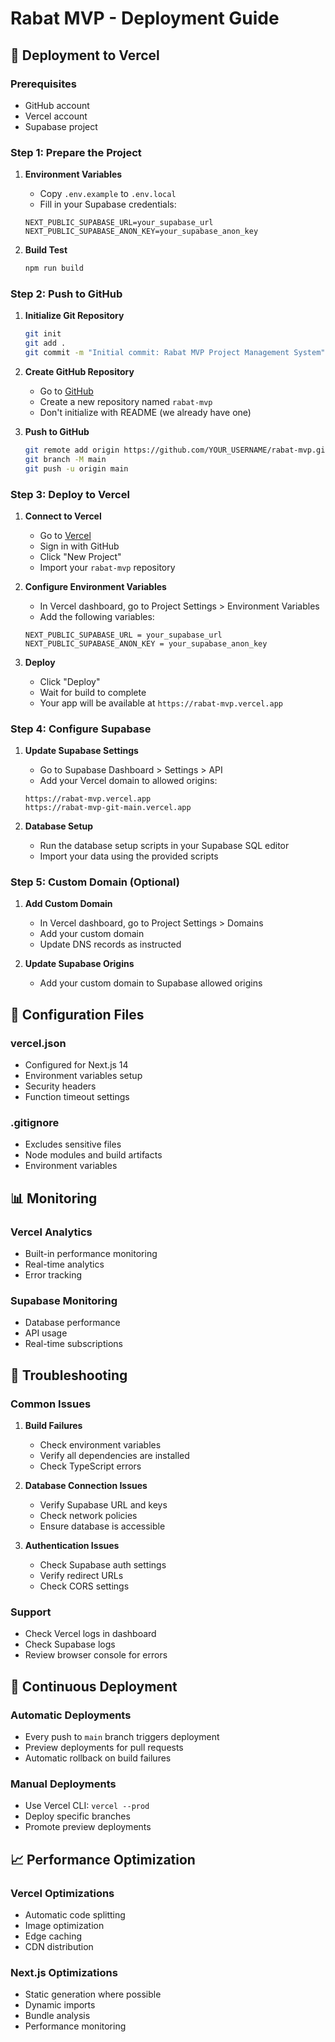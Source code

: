 # Rabat MVP - Deployment Guide

## 🚀 Deployment to Vercel

### Prerequisites
- GitHub account
- Vercel account
- Supabase project

### Step 1: Prepare the Project

1. **Environment Variables**
   - Copy `.env.example` to `.env.local`
   - Fill in your Supabase credentials:
   ```env
   NEXT_PUBLIC_SUPABASE_URL=your_supabase_url
   NEXT_PUBLIC_SUPABASE_ANON_KEY=your_supabase_anon_key
   ```

2. **Build Test**
   ```bash
   npm run build
   ```

### Step 2: Push to GitHub

1. **Initialize Git Repository**
   ```bash
   git init
   git add .
   git commit -m "Initial commit: Rabat MVP Project Management System"
   ```

2. **Create GitHub Repository**
   - Go to [GitHub](https://github.com)
   - Create a new repository named `rabat-mvp`
   - Don't initialize with README (we already have one)

3. **Push to GitHub**
   ```bash
   git remote add origin https://github.com/YOUR_USERNAME/rabat-mvp.git
   git branch -M main
   git push -u origin main
   ```

### Step 3: Deploy to Vercel

1. **Connect to Vercel**
   - Go to [Vercel](https://vercel.com)
   - Sign in with GitHub
   - Click "New Project"
   - Import your `rabat-mvp` repository

2. **Configure Environment Variables**
   - In Vercel dashboard, go to Project Settings > Environment Variables
   - Add the following variables:
   ```
   NEXT_PUBLIC_SUPABASE_URL = your_supabase_url
   NEXT_PUBLIC_SUPABASE_ANON_KEY = your_supabase_anon_key
   ```

3. **Deploy**
   - Click "Deploy"
   - Wait for build to complete
   - Your app will be available at `https://rabat-mvp.vercel.app`

### Step 4: Configure Supabase

1. **Update Supabase Settings**
   - Go to Supabase Dashboard > Settings > API
   - Add your Vercel domain to allowed origins:
   ```
   https://rabat-mvp.vercel.app
   https://rabat-mvp-git-main.vercel.app
   ```

2. **Database Setup**
   - Run the database setup scripts in your Supabase SQL editor
   - Import your data using the provided scripts

### Step 5: Custom Domain (Optional)

1. **Add Custom Domain**
   - In Vercel dashboard, go to Project Settings > Domains
   - Add your custom domain
   - Update DNS records as instructed

2. **Update Supabase Origins**
   - Add your custom domain to Supabase allowed origins

## 🔧 Configuration Files

### vercel.json
- Configured for Next.js 14
- Environment variables setup
- Security headers
- Function timeout settings

### .gitignore
- Excludes sensitive files
- Node modules and build artifacts
- Environment variables

## 📊 Monitoring

### Vercel Analytics
- Built-in performance monitoring
- Real-time analytics
- Error tracking

### Supabase Monitoring
- Database performance
- API usage
- Real-time subscriptions

## 🚨 Troubleshooting

### Common Issues

1. **Build Failures**
   - Check environment variables
   - Verify all dependencies are installed
   - Check TypeScript errors

2. **Database Connection Issues**
   - Verify Supabase URL and keys
   - Check network policies
   - Ensure database is accessible

3. **Authentication Issues**
   - Check Supabase auth settings
   - Verify redirect URLs
   - Check CORS settings

### Support
- Check Vercel logs in dashboard
- Check Supabase logs
- Review browser console for errors

## 🔄 Continuous Deployment

### Automatic Deployments
- Every push to `main` branch triggers deployment
- Preview deployments for pull requests
- Automatic rollback on build failures

### Manual Deployments
- Use Vercel CLI: `vercel --prod`
- Deploy specific branches
- Promote preview deployments

## 📈 Performance Optimization

### Vercel Optimizations
- Automatic code splitting
- Image optimization
- Edge caching
- CDN distribution

### Next.js Optimizations
- Static generation where possible
- Dynamic imports
- Bundle analysis
- Performance monitoring
